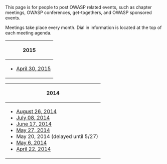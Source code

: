 This page is for people to post OWASP related events, such as chapter
meetings, OWASP conferences, get-togethers, and OWASP sponsored events.

Meetings take place every month. Dial in information is located at the
top of each meeting agenda.

<table>
<thead>
<tr class="header">
<th><p>2015</p></th>
</tr>
</thead>
<tbody>
<tr class="odd">
<td><ul>
<li><a href="CommunityUpdates/2015-04-30" title="wikilink">April 30, 2015</a></li>
</ul></td>
</tr>
</tbody>
</table>

<table>
<thead>
<tr class="header">
<th><p>2014</p></th>
</tr>
</thead>
<tbody>
<tr class="odd">
<td><ul>
<li><a href="CommunityUpdates/2014-08-26" title="wikilink">August 26, 2014</a></li>
<li><a href="CommunityUpdates/2014-07-08" title="wikilink">July 08, 2014</a></li>
<li><a href="CommunityUpdates/2014-06-17" title="wikilink">June 17, 2014</a></li>
<li><a href="CommunityUpdates/2014-05-27" title="wikilink">May 27, 2014</a></li>
<li>May 20, 2014 (delayed until 5/27)</li>
<li><a href="CommunityUpdates/2014-05-06" title="wikilink">May 6, 2014</a></li>
<li><a href="CommunityUpdates/2014-04-22" title="wikilink">April 22, 2014</a></li>
</ul></td>
</tr>
</tbody>
</table>